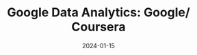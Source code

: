 ---
short_name: Google Data Analytics - Google/ Coursera
thumbnail: /assets/img/certificates/google-data-analytics_coursera.png
link: https://coursera.org/share/f7a8f7cd2c847bd3b4e41f7c12b67caf
title: "Google Data Analytics: Google/ Coursera"
date: "2024-01-15"
issuer: "Google - Coursera"
skills: 
    - "R"
    - "Data Analytics"
    - "Statistics"
    - "Tableau"
    - "Kaggle"
---